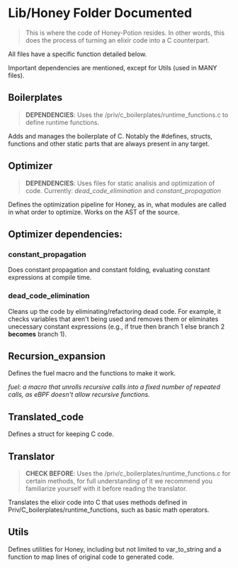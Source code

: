 # Lib/Honey Folder Documented

> This is where the code of Honey-Potion resides. In other words, this does the process of turning an elixir code into a C counterpart.

All files have a specific function detailed below.

Important dependencies are mentioned, except for Utils (used in MANY files).

## Boilerplates

> **DEPENDENCIES**: Uses the /priv/c_boilerplates/runtime_functions.c to define runtime functions.

Adds and manages the boilerplate of C. Notably the #defines, structs, functions and other static parts that are always present in any target. 

## Optimizer
> **DEPENDENCIES**: Uses files for static analisis and optimization of code. Currently: *dead_code_elimination* and *constant_propagation*

Defines the optimization pipeline for Honey, as in, what modules are called in what order to optimize. Works on the AST of the source.

## Optimizer dependencies:

### constant_propagation

Does constant propagation and constant folding, evaluating constant expressions at compile time.

### dead_code_elimination

Cleans up the code by eliminating/refactoring dead code. For example, it checks variables that aren't being used and removes them or eliminates unecessary constant expressions (e.g., if true then branch 1 else branch 2 **becomes** branch 1). 

## Recursion_expansion

Defines the fuel macro and the functions to make it work.

_fuel: a macro that unrolls recursive calls into a fixed number of repeated calls, as eBPF doesn't allow recursive functions._

## Translated_code

Defines a struct for keeping C code.

## Translator

> **CHECK BEFORE**: Uses the /priv/c_boilerplates/runtime_functions.c for certain methods, for full understanding of it we recommend you familiarize yourself with it before reading the translator.

Translates the elixir code into C that uses methods defined in Priv/C_boilerplates/runtime_functions, such as basic math operators.

## Utils

Defines utilities for Honey, including but not limited to var_to_string and a function to map lines of original code to generated code.

